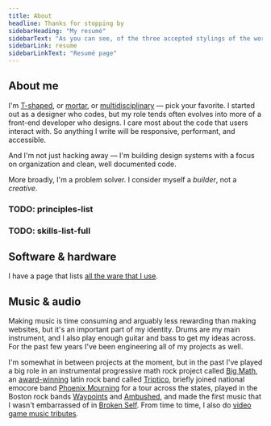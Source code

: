 ```yaml
---
title: About
headline: Thanks for stopping by
sidebarHeading: "My resumé"
sidebarText: "As you can see, of the three accepted stylings of the word resumé, I prefer the version with one accent at the end."
sidebarLink: resume
sidebarLinkText: "Resumé page"
---
```


## About me

I'm [T-shaped](https://www.invisionapp.com/blog/t-shaped-designers/), or [mortar](http://bradfrost.com/blog/post/job-title-its-complicated/), or [multidisciplinary](https://www.toptal.com/designers/visual/multidisciplinary-design) — pick your favorite. I started out as a designer who codes, but my role tends often evolves into more of a front-end developer who designs. I care most about the code that users interact with. So anything I write will be responsive, performant, and accessible.

And I'm not just hacking away — I'm building design systems with a focus on organization and clean, well documented code.

More broadly, I'm a problem solver. I consider myself a *builder*, not a *creative*.

### TODO: principles-list

### TODO: skills-list-full

## Software & hardware

I have a page that lists [all the ware that I use](uses).

## Music & audio

Making music is time consuming and arguably less rewarding than making websites, but it's an important part of my identity. Drums are my main instrument, and I also play enough guitar and bass to get my ideas across. For the past few years I've been engineering all of my projects as well.

I'm somewhat in between projects at the moment, but in the past I've played a big role in an instrumental progressive math rock project called [Big Math](http://bigmath.bandcamp.com), an [award-winning](http://www.tampabay.com/blogs/soundcheck/content/your-2009-ultimate-local-band-triptico) latin rock band called [Triptico](http://triptico.bandcamp.com), briefly joined national emocore band [Phoenix Mourning](http://www.metalblade.com/us/artists/phoenix-mourning/) for a tour across the states, played in the Boston rock bands [Waypoints](http://waypoints.bandcamp.com) and [Ambushed](http://ambushed.bandcamp.com), and made the first music that I wasn't embarrassed of in [Broken Self](http://soundcloud.com/perpetualgrimace/sets/broken-self). From time to time, I also do [video game music tributes](http://soundcloud.com/perpetualgrimace/sets/video-game-covers).
